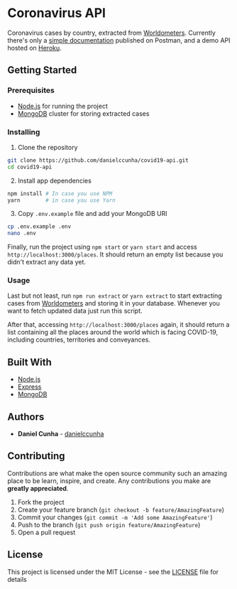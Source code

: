 # Coronavirus API

Coronavirus cases by country, extracted from [Worldometers](https://www.worldometers.info/coronavirus/). Currently there's only a [simple documentation](https://documenter.getpostman.com/view/3882585/SzYewbGg?version=latest) published on Postman, and a demo API hosted on [Heroku](https://covid19-cases-api.herokuapp.com/).

## Getting Started

### Prerequisites

- [Node.js](https://nodejs.org/) for running the project
- [MongoDB](https://www.mongodb.com/download-center) cluster for storing extracted cases

### Installing

1. Clone the repository

```sh
git clone https://github.com/danielccunha/covid19-api.git
cd covid19-api
```

2. Install app dependencies

```sh
npm install # In case you use NPM
yarn        # in case you use Yarn
```

3. Copy `.env.example` file and add your MongoDB URl

```sh
cp .env.example .env
nano .env
```

Finally, run the project using `npm start` or `yarn start` and access `http://localhost:3000/places`. It should return an empty list because you didn't extract any data yet.

### Usage

Last but not least, run `npm run extract` or `yarn extract` to start extracting cases from [Worldometers](https://www.worldometers.info/coronavirus/) and storing it in your database. Whenever you want to fetch updated data just run this script.

After that, accessing `http://localhost:3000/places` again, it should return a list containing all the places around the world which is facing COVID-19, including countries, territories and conveyances.

## Built With

- [Node.js](https://nodejs.org/)
- [Express](http://expressjs.com/)
- [MongoDB](https://www.mongodb.com/)

## Authors

- **Daniel Cunha** - [danielccunha](https://github.com/danielccunha)

## Contributing

Contributions are what make the open source community such an amazing place to be learn, inspire, and create. Any contributions you make are **greatly appreciated**.

1. Fork the project
2. Create your feature branch (`git checkout -b feature/AmazingFeature`)
3. Commit your changes (`git commit -m 'Add some AmazingFeature'`)
4. Push to the branch (`git push origin feature/AmazingFeature`)
5. Open a pull request

## License

This project is licensed under the MIT License - see the [LICENSE](LICENSE) file for details

